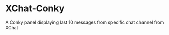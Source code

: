XChat-Conky
===========

A Conky panel displaying last 10 messages from specific chat channel from XChat